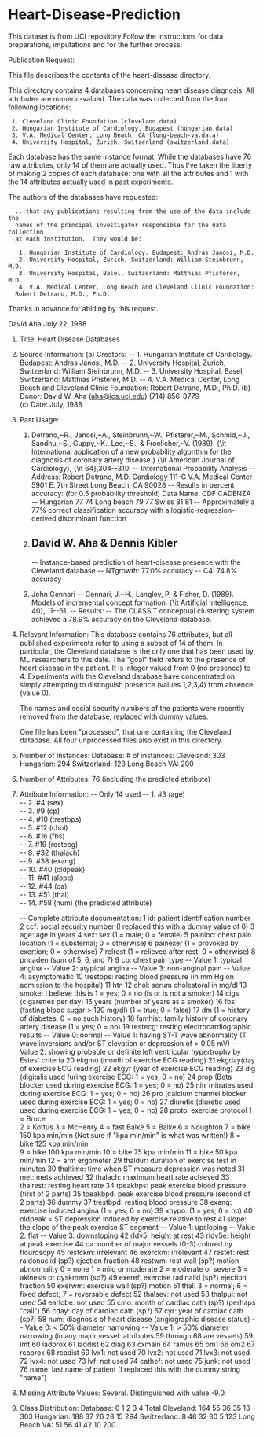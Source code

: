 # Heart-Disease-Prediction
This dataset is from UCI repository
Follow the instructions for data preparations, imputations and for the further process:


Publication Request: 
   >>>>>>>>>>>>>>>>>>>>>>>>>>>>>>>>>>>>>>>>>>>>>>>>>>>>>>>>>>>>>>>>>>>>>>
   This file describes the contents of the heart-disease directory.

   This directory contains 4 databases concerning heart disease diagnosis.
   All attributes are numeric-valued.  The data was collected from the
   four following locations:

     1. Cleveland Clinic Foundation (cleveland.data)
     2. Hungarian Institute of Cardiology, Budapest (hungarian.data)
     3. V.A. Medical Center, Long Beach, CA (long-beach-va.data)
     4. University Hospital, Zurich, Switzerland (switzerland.data)

   Each database has the same instance format.  While the databases have 76
   raw attributes, only 14 of them are actually used.  Thus I've taken the
   liberty of making 2 copies of each database: one with all the attributes
   and 1 with the 14 attributes actually used in past experiments.

   The authors of the databases have requested:

      ...that any publications resulting from the use of the data include the 
      names of the principal investigator responsible for the data collection
      at each institution.  They would be:

       1. Hungarian Institute of Cardiology. Budapest: Andras Janosi, M.D.
       2. University Hospital, Zurich, Switzerland: William Steinbrunn, M.D.
       3. University Hospital, Basel, Switzerland: Matthias Pfisterer, M.D.
       4. V.A. Medical Center, Long Beach and Cleveland Clinic Foundation:
	  Robert Detrano, M.D., Ph.D.

   Thanks in advance for abiding by this request.

   David Aha
   July 22, 1988
   >>>>>>>>>>>>>>>>>>>>>>>>>>>>>>>>>>>>>>>>>>>>>>>>>>>>>>>>>>>>>>>>>>>>>>

1. Title: Heart Disease Databases

2. Source Information:
   (a) Creators: 
       -- 1. Hungarian Institute of Cardiology. Budapest: Andras Janosi, M.D.
       -- 2. University Hospital, Zurich, Switzerland: William Steinbrunn, M.D.
       -- 3. University Hospital, Basel, Switzerland: Matthias Pfisterer, M.D.
       -- 4. V.A. Medical Center, Long Beach and Cleveland Clinic Foundation:
             Robert Detrano, M.D., Ph.D.
   (b) Donor: David W. Aha (aha@ics.uci.edu) (714) 856-8779   
   (c) Date: July, 1988

3. Past Usage:
    1. Detrano,~R., Janosi,~A., Steinbrunn,~W., Pfisterer,~M., Schmid,~J.,
       Sandhu,~S., Guppy,~K., Lee,~S., \& Froelicher,~V. (1989).  {\it 
       International application of a new probability algorithm for the 
       diagnosis of coronary artery disease.}  {\it American Journal of 
       Cardiology}, {\it 64},304--310.
       -- International Probability Analysis 
       -- Address: Robert Detrano, M.D.
                   Cardiology 111-C
                   V.A. Medical Center
                   5901 E. 7th Street
                   Long Beach, CA 90028
       -- Results in percent accuracy: (for 0.5 probability threshold)
             Data Name:  CDF    CADENZA
          -- Hungarian   77     74
             Long beach  79     77
             Swiss       81     81
          -- Approximately a 77% correct classification accuracy with a
             logistic-regression-derived discriminant function
    2. David W. Aha & Dennis Kibler
       -- 
          
          
          -- Instance-based prediction of heart-disease presence with the 
             Cleveland database
             -- NTgrowth: 77.0% accuracy
             --       C4: 74.8% accuracy
    3. John Gennari
       -- Gennari, J.~H., Langley, P, \& Fisher, D. (1989). Models of
          incremental concept formation. {\it Artificial Intelligence, 40},
          11--61.
       -- Results: 
          -- The CLASSIT conceptual clustering system achieved a 78.9% accuracy
             on the Cleveland database.

4. Relevant Information:
     This database contains 76 attributes, but all published experiments
     refer to using a subset of 14 of them.  In particular, the Cleveland
     database is the only one that has been used by ML researchers to 
     this date.  The "goal" field refers to the presence of heart disease
     in the patient.  It is integer valued from 0 (no presence) to 4.
     Experiments with the Cleveland database have concentrated on simply
     attempting to distinguish presence (values 1,2,3,4) from absence (value
     0).  
   
     The names and social security numbers of the patients were recently 
     removed from the database, replaced with dummy values.

     One file has been "processed", that one containing the Cleveland 
     database.  All four unprocessed files also exist in this directory.
    
5. Number of Instances: 
        Database:    # of instances:
          Cleveland: 303
          Hungarian: 294
        Switzerland: 123
      Long Beach VA: 200

6. Number of Attributes: 76 (including the predicted attribute)

7. Attribute Information:
   -- Only 14 used
      -- 1. #3  (age)       
      -- 2. #4  (sex)       
      -- 3. #9  (cp)        
      -- 4. #10 (trestbps)  
      -- 5. #12 (chol)      
      -- 6. #16 (fbs)       
      -- 7. #19 (restecg)   
      -- 8. #32 (thalach)   
      -- 9. #38 (exang)     
      -- 10. #40 (oldpeak)   
      -- 11. #41 (slope)     
      -- 12. #44 (ca)        
      -- 13. #51 (thal)      
      -- 14. #58 (num)       (the predicted attribute)

   -- Complete attribute documentation:
      1 id: patient identification number
      2 ccf: social security number (I replaced this with a dummy value of 0)
      3 age: age in years
      4 sex: sex (1 = male; 0 = female)
      5 painloc: chest pain location (1 = substernal; 0 = otherwise)
      6 painexer (1 = provoked by exertion; 0 = otherwise)
      7 relrest (1 = relieved after rest; 0 = otherwise)
      8 pncaden (sum of 5, 6, and 7)
      9 cp: chest pain type
        -- Value 1: typical angina
        -- Value 2: atypical angina
        -- Value 3: non-anginal pain
        -- Value 4: asymptomatic
     10 trestbps: resting blood pressure (in mm Hg on admission to the 
        hospital)
     11 htn
     12 chol: serum cholestoral in mg/dl
     13 smoke: I believe this is 1 = yes; 0 = no (is or is not a smoker)
     14 cigs (cigarettes per day)
     15 years (number of years as a smoker)
     16 fbs: (fasting blood sugar > 120 mg/dl)  (1 = true; 0 = false)
     17 dm (1 = history of diabetes; 0 = no such history)
     18 famhist: family history of coronary artery disease (1 = yes; 0 = no)
     19 restecg: resting electrocardiographic results
        -- Value 0: normal
        -- Value 1: having ST-T wave abnormality (T wave inversions and/or ST 
                    elevation or depression of > 0.05 mV)
        -- Value 2: showing probable or definite left ventricular hypertrophy
                    by Estes' criteria
     20 ekgmo (month of exercise ECG reading)
     21 ekgday(day of exercise ECG reading)
     22 ekgyr (year of exercise ECG reading)
     23 dig (digitalis used furing exercise ECG: 1 = yes; 0 = no)
     24 prop (Beta blocker used during exercise ECG: 1 = yes; 0 = no)
     25 nitr (nitrates used during exercise ECG: 1 = yes; 0 = no)
     26 pro (calcium channel blocker used during exercise ECG: 1 = yes; 0 = no)
     27 diuretic (diuretic used used during exercise ECG: 1 = yes; 0 = no)
     28 proto: exercise protocol
          1 = Bruce     
          2 = Kottus
          3 = McHenry
          4 = fast Balke
          5 = Balke
          6 = Noughton 
          7 = bike 150 kpa min/min  (Not sure if "kpa min/min" is what was 
              written!)
          8 = bike 125 kpa min/min  
          9 = bike 100 kpa min/min
         10 = bike 75 kpa min/min
         11 = bike 50 kpa min/min
         12 = arm ergometer
     29 thaldur: duration of exercise test in minutes
     30 thaltime: time when ST measure depression was noted
     31 met: mets achieved
     32 thalach: maximum heart rate achieved
     33 thalrest: resting heart rate
     34 tpeakbps: peak exercise blood pressure (first of 2 parts)
     35 tpeakbpd: peak exercise blood pressure (second of 2 parts)
     36 dummy
     37 trestbpd: resting blood pressure
     38 exang: exercise induced angina (1 = yes; 0 = no)
     39 xhypo: (1 = yes; 0 = no)
     40 oldpeak = ST depression induced by exercise relative to rest
     41 slope: the slope of the peak exercise ST segment
        -- Value 1: upsloping
        -- Value 2: flat
        -- Value 3: downsloping
     42 rldv5: height at rest
     43 rldv5e: height at peak exercise
     44 ca: number of major vessels (0-3) colored by flourosopy
     45 restckm: irrelevant
     46 exerckm: irrelevant
     47 restef: rest raidonuclid (sp?) ejection fraction
     48 restwm: rest wall (sp?) motion abnormality
        0 = none
        1 = mild or moderate
        2 = moderate or severe
        3 = akinesis or dyskmem (sp?)
     49 exeref: exercise radinalid (sp?) ejection fraction
     50 exerwm: exercise wall (sp?) motion 
     51 thal: 3 = normal; 6 = fixed defect; 7 = reversable defect
     52 thalsev: not used
     53 thalpul: not used
     54 earlobe: not used
     55 cmo: month of cardiac cath (sp?)  (perhaps "call")
     56 cday: day of cardiac cath (sp?)
     57 cyr: year of cardiac cath (sp?)
     58 num: diagnosis of heart disease (angiographic disease status)
        -- Value 0: < 50% diameter narrowing
        -- Value 1: > 50% diameter narrowing
        (in any major vessel: attributes 59 through 68 are vessels)
     59 lmt
     60 ladprox
     61 laddist
     62 diag
     63 cxmain
     64 ramus
     65 om1
     66 om2
     67 rcaprox
     68 rcadist
     69 lvx1: not used
     70 lvx2: not used
     71 lvx3: not used
     72 lvx4: not used
     73 lvf: not used
     74 cathef: not used
     75 junk: not used
     76 name: last name of patient 
	(I replaced this with the dummy string "name")

9. Missing Attribute Values: Several.  Distinguished with value -9.0.

10. Class Distribution:
        Database:      0   1   2   3   4 Total
          Cleveland: 164  55  36  35  13   303
          Hungarian: 188  37  26  28  15   294
        Switzerland:   8  48  32  30   5   123
      Long Beach VA:  51  56  41  42  10   200
